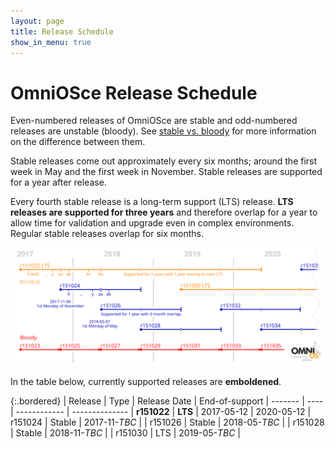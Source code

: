 ```yaml
---
layout: page
title: Release Schedule
show_in_menu: true
---
```


# OmniOSce Release Schedule

Even-numbered releases of OmniOSce are stable and odd-numbered releases are
unstable (bloody). See [stable vs. bloody](/info/stablevsbloody.html) for
more information on the difference between them.

Stable releases come out approximately every six months; around the first week
in May and the first week in November. Stable releases are supported
for a year after release.

Every fourth stable release is a long-term support (LTS) release. **LTS
releases are supported for three years** and therefore overlap for a year to
allow time for validation and upgrade even in complex environments. Regular
stable releases overlap for six months.

<img class="responsive-img" src="/release-plan.png" alt="OmniOSce Release Plan" />

In the table below, currently supported releases are **emboldened**.

{:.bordered}
| Release	| Type    | Release Date  | End-of-support
| -------	| ----    | ------------  | --------------
| **r151022**	| **LTS** | 2017-05-12    | 2020-05-12
| r151024	| Stable  | 2017-11-*TBC* |
| r151026	| Stable  | 2018-05-*TBC* |
| r151028	| Stable  | 2018-11-*TBC* |
| r151030	| LTS     | 2019-05-*TBC* |

